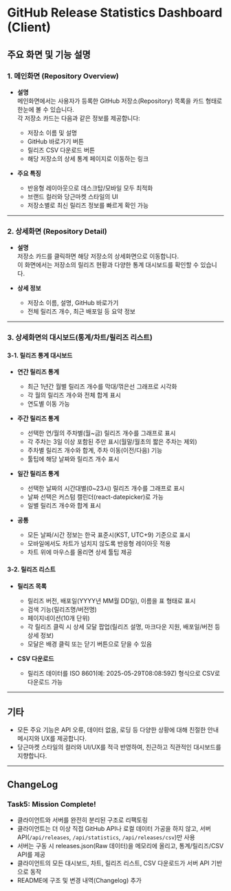 # GitHub Release Statistics Dashboard (Client)

## 주요 화면 및 기능 설명

### 1. 메인화면 (Repository Overview)

- **설명**  
  메인화면에서는 사용자가 등록한 GitHub 저장소(Repository) 목록을 카드 형태로 한눈에 볼 수 있습니다.  
  각 저장소 카드는 다음과 같은 정보를 제공합니다:
  - 저장소 이름 및 설명
  - GitHub 바로가기 버튼
  - 릴리즈 CSV 다운로드 버튼
  - 해당 저장소의 상세 통계 페이지로 이동하는 링크

- **주요 특징**
  - 반응형 레이아웃으로 데스크탑/모바일 모두 최적화
  - 브랜드 컬러와 당근마켓 스타일의 UI
  - 저장소별로 최신 릴리즈 정보를 빠르게 확인 가능

---

### 2. 상세화면 (Repository Detail)

- **설명**  
  저장소 카드를 클릭하면 해당 저장소의 상세화면으로 이동합니다.  
  이 화면에서는 저장소의 릴리즈 현황과 다양한 통계 대시보드를 확인할 수 있습니다.

- **상세 정보**
  - 저장소 이름, 설명, GitHub 바로가기
  - 전체 릴리즈 개수, 최근 배포일 등 요약 정보

---

### 3. 상세화면의 대시보드(통계/차트/릴리즈 리스트)

#### 3-1. 릴리즈 통계 대시보드

- **연간 릴리즈 통계**
  - 최근 1년간 월별 릴리즈 개수를 막대/꺾은선 그래프로 시각화
  - 각 월의 릴리즈 개수와 전체 합계 표시
  - 연도별 이동 가능

- **주간 릴리즈 통계**
  - 선택한 연/월의 주차별(월~금) 릴리즈 개수를 그래프로 표시
  - 각 주차는 3일 이상 포함된 주만 표시(월말/월초의 짧은 주차는 제외)
  - 주차별 릴리즈 개수와 합계, 주차 이동(이전/다음) 기능
  - 툴팁에 해당 날짜와 릴리즈 개수 표시

- **일간 릴리즈 통계**
  - 선택한 날짜의 시간대별(0~23시) 릴리즈 개수를 그래프로 표시
  - 날짜 선택은 커스텀 캘린더(react-datepicker)로 가능
  - 일별 릴리즈 개수와 합계 표시

- **공통**
  - 모든 날짜/시간 정보는 한국 표준시(KST, UTC+9) 기준으로 표시
  - 모바일에서도 차트가 넘치지 않도록 반응형 레이아웃 적용
  - 차트 위에 마우스를 올리면 상세 툴팁 제공

#### 3-2. 릴리즈 리스트

- **릴리즈 목록**
  - 릴리즈 버전, 배포일(YYYY년 MM월 DD일), 이름을 표 형태로 표시
  - 검색 기능(릴리즈명/버전명)
  - 페이지네이션(10개 단위)
  - 각 릴리즈 클릭 시 상세 모달 팝업(릴리즈 설명, 마크다운 지원, 배포일/버전 등 상세 정보)
  - 모달은 배경 클릭 또는 닫기 버튼으로 닫을 수 있음

- **CSV 다운로드**
  - 릴리즈 데이터를 ISO 8601(예: 2025-05-29T08:08:59Z) 형식으로 CSV로 다운로드 가능

---

## 기타

- 모든 주요 기능은 API 오류, 데이터 없음, 로딩 등 다양한 상황에 대해 친절한 안내 메시지와 UX를 제공합니다.
- 당근마켓 스타일의 컬러와 UI/UX를 적극 반영하여, 친근하고 직관적인 대시보드를 지향합니다.

---

## ChangeLog

### Task5: Mission Complete!
- 클라이언트와 서버를 완전히 분리된 구조로 리팩토링
- 클라이언트는 더 이상 직접 GitHub API나 로컬 데이터 가공을 하지 않고, 서버 API(`/api/releases`, `/api/statistics`, `/api/releases/csv`)만 사용
- 서버는 구동 시 releases.json(Raw 데이터)을 메모리에 올리고, 통계/릴리즈/CSV API를 제공
- 클라이언트의 모든 대시보드, 차트, 릴리즈 리스트, CSV 다운로드가 서버 API 기반으로 동작
- README에 구조 및 변경 내역(Changelog) 추가 